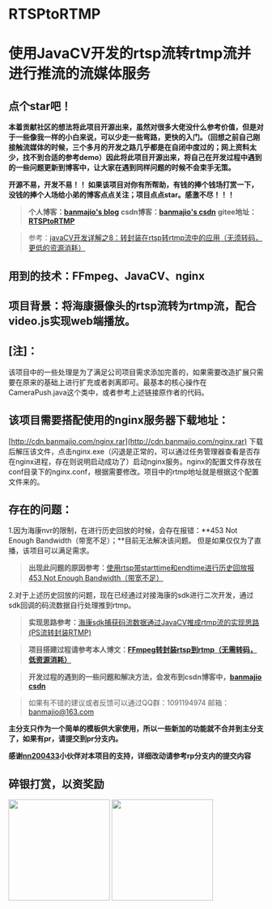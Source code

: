 # RTSPtoRTMP
# 使用JavaCV开发的rtsp流转rtmp流并进行推流的流媒体服务

## 点个star吧！
**本着贡献社区的想法将此项目开源出来，虽然对很多大佬没什么参考价值，但是对于一些像我一样的小白来说，可以少走一些弯路，更快的入门。（回想之前自己刚接触流媒体的时候，三个多月的开发之路几乎都是在自闭中度过的；网上资料太少，找不到合适的参考demo）因此将此项目开源出来，将自己在开发过程中遇到的一些问题更新到博客中，让大家在遇到同样问题的时候不会束手无策。**

**开源不易，开发不易！！ 如果该项目对你有所帮助，有钱的捧个钱场打赏一下，没钱的捧个人场给小弟的博客点点关注；项目点点star。感激不尽！！！**

>**个人博客：[banmajio's blog](https://www.banmajio.com/)**
>**csdn博客：[banmajio's csdn](https://blog.csdn.net/weixin_40777510)**
>**gitee地址：[RTSPtoRTMP](https://gitee.com/banmajio/RTSPtoRTMP)**

> 参考：[javaCV开发详解之8：转封装在rtsp转rtmp流中的应用（无须转码，更低的资源消耗）](https://blog.csdn.net/eguid_1/article/details/83025621)

## 用到的技术：FFmpeg、JavaCV、nginx

## 项目背景：将海康摄像头的rtsp流转为rtmp流，配合video.js实现web端播放。

## [注]：
该项目中的一些处理是为了满足公司项目需求添加完善的，如果需要改造扩展只需要在原来的基础上进行扩充或者剥离即可。最基本的核心操作在CameraPush.java这个类中，或者参考上述链接原作者的代码。

## 该项目需要搭配使用的nginx服务器下载地址：
[http://cdn.banmajio.com/nginx.rar](http://cdn.banmajio.com/nginx.rar)
下载后解压该文件，点击nginx.exe（闪退是正常的，可以通过任务管理器查看是否存在nginx进程，存在则说明启动成功了）启动nginx服务。nginx的配置文件存放在conf目录下的nginx.conf，根据需要修改。项目中的rtmp地址就是根据这个配置文件来的。

## 存在的问题：

1.因为海康nvr的限制，在进行历史回放的时候，会存在报错：**453 Not Enough Bandwidth（带宽不足）；**目前无法解决该问题。
但是如果仅仅为了直播，该项目可以满足需求。
>**出现此问题的原因参考：**[使用rtsp带starttime和endtime进行历史回放报453 Not Enough Bandwidth（带宽不足）](https://blog.csdn.net/weixin_40777510/article/details/106802234) 

2.对于上述历史回放的问题，现在已经通过对接海康的sdk进行二次开发，通过sdk回调的码流数据自行处理推到rtmp。
>**实现思路参考：**[海康sdk捕获码流数据通过JavaCV推成rtmp流的实现思路(PS流转封装RTMP)](https://blog.csdn.net/weixin_40777510/article/details/105840823)


>**项目搭建过程请参考本人博文：[FFmpeg转封装rtsp到rtmp（无需转码，低资源消耗）](https://www.banmajio.com/post/638986b0.html#more)**

>**开发过程的遇到的一些问题和解决方法，会发布到csdn博客中，[banmajio csdn](https://blog.csdn.net/weixin_40777510)**

>如果有不错的建议或者反馈可以通过QQ群：1091194974   邮箱：banmajio@163.com

**主分支只作为一个简单的模板供大家使用，所以一些新加的功能就不合并到主分支了，如果有pr，请提交到pr分支内。**

**感谢[nn200433](https://github.com/nn200433)小伙伴对本项目的支持，详细改动请参考rp分支内的提交内容**

## 碎银打赏，以资奖励
<img src="https://images.gitee.com/uploads/images/2020/0421/174552_a862b4ed_5186477.jpeg" width="200px" />

<img src="https://images.gitee.com/uploads/images/2020/0421/174726_cb99c1d6_5186477.jpeg" width="200px" />
